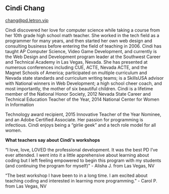 ## Cindi Chang

[chang@pd.letron.vip](mailto:chang@pd.letron.vip)

Cindi discovered her love for computer science while taking a course from her 10th grade high school math teacher. She worked in the tech field as a programmer for many years, and then started her own web design and consulting business before entering the field of teaching in 2006. Cindi has taught AP Computer Science, Video Game Development, and currently is the Web Design and Development program leader at the Southwest Career and Technical Academy in Las Vegas, Nevada. She has presented at numerous conferences including CUE, ACTE, Nevada ACTE, and the Magnet Schools of America; participated on multiple curriculum and Nevada state standards and curriculum writing teams; is a SkillsUSA advisor with National winners in Web Development; a high school cheer coach, and most importantly, the mother of six beautiful children. Cindi is a lifetime member of the National Honor Society, 2012 Nevada State Career and Technical Education Teacher of the Year, 2014 National Center for Women in Information

Technology award recipient, 2015 Innovative Teacher of the Year Nominee, and an Adobe Certified Associate. Her passion for programming is infectious. Cindi enjoys being a “girlie geek” and a tech role model for all women.

**What teachers say about Cindi's workshops**

“I love, love, LOVED the professional development. It was the best PD I’ve ever attended. I went into it a little apprehensive about learning about coding but I left feeling empowered to begin this program with my students (and continuing the program for myself)” - Alisha J. from Las Vegas, NV

“The best workshop I have been to in a long time. I am excited about teaching coding and interested in learning more programming.” - Carol P. from Las Vegas, NV

